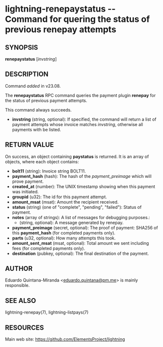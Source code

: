lightning-renepaystatus -- Command for quering the status of previous renepay attempts
======================================================================================

SYNOPSIS
--------

**renepaystatus** [*invstring*] 

DESCRIPTION
-----------

Command *added* in v23.08.

The **renepaystatus** RPC command queries the payment plugin **renepay** for the status of previous payment attempts.

This command always succeeds.

- **invstring** (string, optional): If specified, the command will return a list of payment attempts whose invoice matches *invstring*, otherwise all payments with be listed.

RETURN VALUE
------------

On success, an object containing **paystatus** is returned. It is an array of objects, where each object contains:

- **bolt11** (string): Invoice string BOLT11.
- **payment\_hash** (hash): The hash of the *payment\_preimage* which will prove payment.
- **created\_at** (number): The UNIX timestamp showing when this payment was initiated.
- **groupid** (u32): The id for this payment attempt.
- **amount\_msat** (msat): Amount the recipient received.
- **status** (string) (one of "complete", "pending", "failed"): Status of payment.
- **notes** (array of strings): A list of messages for debugging purposes.:
  - (string, optional): A message generated by renepay.
- **payment\_preimage** (secret, optional): The proof of payment: SHA256 of this **payment\_hash** (for completed payments only).
- **parts** (u32, optional): How many attempts this took.
- **amount\_sent\_msat** (msat, optional): Total amount we sent including fees (for completed payments only).
- **destination** (pubkey, optional): The final destination of the payment.

AUTHOR
------

Eduardo Quintana-Miranda <<eduardo.quintana@pm.me>> is mainly responsible.

SEE ALSO
--------

lightning-renepay(7), lightning-listpays(7)

RESOURCES
---------

Main web site: <https://github.com/ElementsProject/lightning>
